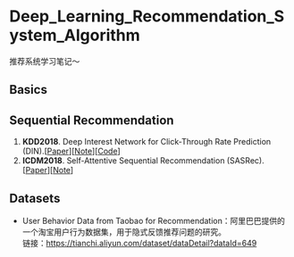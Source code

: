 # Deep_Learning_Recommendation_System_Algorithm
推荐系统学习笔记～

## Basics


## Sequential Recommendation
1. **KDD2018**. Deep Interest Network for Click-Through Rate Prediction (DIN).[[Paper](https://www.kdd.org/kdd2018/accepted-papers/view/deep-interest-network-for-click-through-rate-prediction)][[Note](https://github.com/wangych6/Deep_Learning_Recommendation_System_Algorithm/blob/master/docs/Sequential%20Recommendation/【序列建模】DIN深度兴趣网络.md)][[Code](https://github.com/wangych6/Deep_Learning_Recommendation_System_Algorithm/tree/master/codes/DIN)]
2. **ICDM2018**. Self-Attentive Sequential Recommendation (SASRec).[[Paper](https://arxiv.org/pdf/1808.09781.pdf)][[Note](https://github.com/wangych6/Deep_Learning_Recommendation_System_Algorithm/blob/master/docs/Sequential%20Recommendation/【序列建模】SASRec---自注意力序列推荐.md)]


## Datasets
- User Behavior Data from Taobao for Recommendation：阿里巴巴提供的一个淘宝用户行为数据集，用于隐式反馈推荐问题的研究。<br>
链接：https://tianchi.aliyun.com/dataset/dataDetail?dataId=649

